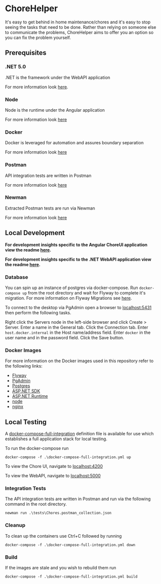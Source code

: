 # ChoreHelper

It's easy to get behind in home maintenance/chores and it's easy to stop seeing the tasks that need to be done. Rather than relying on someone else to communicate the problems, ChoreHelper aims to offer you an option so you can fix the problem yourself.

## Prerequisites

### .NET 5.0

.NET is the framework under the WebAPI application

For more information look [here](https://dotnet.microsoft.com/download/dotnet/5.0).

### Node

Node is the runtime under the Angular application

For more information look [here](https://nodejs.org/en/download/)

### Docker

Docker is leveraged for automation and assures boundary separation

For more information look [here](https://www.docker.com/products/docker-desktop)

### Postman

API integration tests are written in Postman

For more information look [here](https://www.postman.com/)

### Newman 

Extracted Postman tests are run via Newman

For more information look [here](https://www.npmjs.com/package/newman)


## Local Development

**For development insights specific to the Angular ChoreUI application view the readme [here](./apps/choreui/README.md).**

**For development insights specific to the .NET WebAPI application view the readme [here](./apps/webapi/README.md).**

### Database

You can spin up an instance of postgres via docker-compose. Run ```docker-compose up``` from the root directory and wait for Flyway to complete it's migration. For more information on Flyway Migrations see [here](https://flywaydb.org/documentation/concepts/migrations). 

To connect to the desktop via PgAdmin open a browser to [localhost:5431](http://localhost:5431/) then perform the following tasks. 

Right click the Servers node in the left-side browser and click Create > Server. 
Enter a name in the General tab.
Click the Connection tab.
Enter ```host.docker.internal``` in the Host name/address field. 
Enter ```docker``` in the user name and in the password field.
Click the Save button.

### Docker Images

For more information on the Docker images used in this repository refer to the following links:
- [Flyway](https://hub.docker.com/r/flyway/flyway)
- [PgAdmin](https://hub.docker.com/r/dpage/pgadmin4/)
- [Postgres](https://hub.docker.com/_/postgres)
- [ASP.NET SDK](https://hub.docker.com/_/microsoft-dotnet-sdk)
- [ASP.NET Runtime](https://hub.docker.com/_/microsoft-dotnet-aspnet)
- [node](https://hub.docker.com/_/node)
- [nginx](https://hub.docker.com/_/nginx)

## Local Testing

A [docker-compose-full-integration](docker-compose-full-integration.yml) definition file is available for use which establishes a full application stack for local testing. 

To run the docker-compose run
```
docker-compose -f .\docker-compose-full-integration.yml up
```

To view the Chore UI, navigate to [localhost:4200](http://localhost:4200)

To view the WebAPI, navigate to [localhost:5000](http://localhost:5000)

### Integration Tests

The API integration tests are written in Postman and run via the following command in the root directory.
```
newman run .\tests\Chores.postman_collection.json
```

### Cleanup

To clean up the containers use Ctrl+C followed by running
```
docker-compose -f .\docker-compose-full-integration.yml down
```

### Build

If the images are stale and you wish to rebuild them run
```
docker-compose -f .\docker-compose-full-integration.yml build
```

